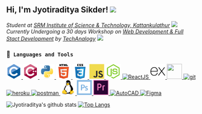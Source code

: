 <h2> Hi, I'm Jyotiraditya Sikder! <img src="https://cdn.dribbble.com/users/27312/screenshots/2297076/dribbble2.gif" width="50"></h2>
<p><em>
Student at <a href="https://www.srmist.edu.in/">SRM Institute of Science & Technology, Kattankulathur</a>
<img src="http://static1.squarespace.com/static/57fc2049414fb54b2162f53e/5802cfe05016e19469a61835/5b87fb38aa4a99b038ac8af3/1535638466356/grad+cap.jpg?format=1500w" width="30">
</br>Currently Undergoing a 30 days Workshop on <a href="https://events.techanalogy.org/event/webpro">Web Development & Full Stact Development</a> by 
<a href="https://techanalogy.org/">TechAnalogy</a>
<img src="https://cdn.dribbble.com/users/1059583/screenshots/4171367/coding-freak.gif" width="30"> 
</em></p>

### 🔧&nbsp; `Languages and Tools`

<a href="https://www.cprogramming.com/" target="_blank"> <img src="https://raw.githubusercontent.com/devicons/devicon/master/icons/c/c-original.svg" alt="c" width="40" height="40"/> </a> <a href="https://www.w3schools.com/cpp/" target="_blank"> <img src="https://raw.githubusercontent.com/devicons/devicon/master/icons/cplusplus/cplusplus-original.svg" alt="cplusplus" width="40" height="40"/> </a>  <a href="https://www.python.org" target="_blank"> <img src="https://raw.githubusercontent.com/devicons/devicon/master/icons/python/python-original.svg" alt="python" width="40" height="40"/> </a> <a href="https://www.w3.org/html/" target="_blank"> <img src="https://raw.githubusercontent.com/devicons/devicon/master/icons/html5/html5-original-wordmark.svg" alt="html5" width="40" height="40"/> </a> <a href="https://www.w3schools.com/css/" target="_blank"> <img src="https://raw.githubusercontent.com/devicons/devicon/master/icons/css3/css3-original-wordmark.svg" alt="css3" width="40" height="40"/> </a> <a href="https://developer.mozilla.org/en-US/docs/Web/JavaScript" target="_blank"> <img src="https://raw.githubusercontent.com/devicons/devicon/master/icons/javascript/javascript-original.svg" alt="javascript" width="40" height="40"/> </a> <a href="https://nodejs.org/en/docs/" target="_blank"> <img src="https://raw.githubusercontent.com/devicons/devicon/master/icons/nodejs/nodejs-original.svg" alt="docker" width="40" height="40"/> </a> <a href="https://reactjs.org/" target="_blank"> <img src="https://www.paceit.co.uk/wp-content/uploads/2021/07/reactjs-development-company.png" alt="ReactJS" width="40" height="40"/> </a> <a href="https://expressjs.com/" target="_blank"> <img src="https://raw.githubusercontent.com/devicons/devicon/master/icons/express/express-original.svg" alt="docker" width="40" height="40"/> </a> <a href="https://opencv.org/" target="_blank"> <img src="https://www.vectorlogo.zone/logos/opencv/opencv-icon.svg" width="40" height="40"/> </a> </a> <a href="https://git-scm.com/" target="_blank"> <img src="https://www.vectorlogo.zone/logos/git-scm/git-scm-icon.svg" alt="git" width="40" height="40"/> </a> <a href="https://heroku.com" target="_blank"> <img src="https://www.vectorlogo.zone/logos/heroku/heroku-icon.svg" alt="heroku" width="40" height="40"/> </a> <a href="https://postman.com" target="_blank"> <img src="https://www.vectorlogo.zone/logos/getpostman/getpostman-icon.svg" alt="postman" width="40" height="40"/> </a>  <a href="https://www.linux.org/" target="_blank"> <img src="https://raw.githubusercontent.com/devicons/devicon/master/icons/linux/linux-original.svg" alt="linux" width="40" height="40"/> </a> <a href="https://www.photoshop.com/en" target="_blank"> <img src="https://raw.githubusercontent.com/devicons/devicon/master/icons/photoshop/photoshop-line.svg" alt="photoshop" width="40" height="40"/> </a> <a href="https://www.adobe.com/products/premiere.html" target="_blank"> <img src="https://raw.githubusercontent.com/devicons/devicon/master/icons/premierepro/premierepro-original.svg" alt="premierepro" width="40" height="40"/> </a> <a href="https://www.autodesk.in/products/autocad" target="_blank"> <img src="https://www.kindpng.com/picc/m/553-5531383_autodesk-autocad-icon-autocad-2017-logo-vector-hd.png" alt="AutoCAD" width="40" height="40"/> </a> <a href="https://www.figma.com/ " target="_blank"> <img src="https://cdn.sanity.io/images/599r6htc/production/46a76c802176eb17b04e12108de7e7e0f3736dc6-1024x1024.png?w=670&h=670&q=75&fit=max&auto=format" alt="Figma" width="40" height="40"/> </a> </p>
![Jyotiraditya's github stats](https://github-readme-stats.vercel.app/api?username=astroraditya&show_icons=true&theme=radical&count_private=true) 
[![Top Langs](https://github-readme-stats.vercel.app/api/top-langs/?username=astroraditya&theme=radical)](https://github.com/astroraditya/github-readme-stats)
